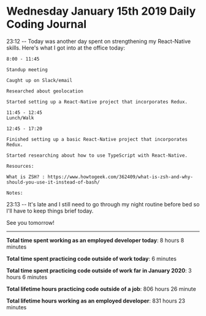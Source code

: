 # Wednesday January 15th 2019 Daily Coding Journal

23:12 -- Today was another day spent on strengthening my React-Native skills. Here's what I got into at the office today:
```
8:00 - 11:45

Standup meeting

Caught up on Slack/email

Researched about geolocation

Started setting up a React-Native project that incorporates Redux.

11:45 - 12:45
Lunch/Walk

12:45 - 17:20

Finished setting up a basic React-Native project that incorporates Redux.

Started researching about how to use TypeScript with React-Native.

Resources:

What is ZSH? : https://www.howtogeek.com/362409/what-is-zsh-and-why-should-you-use-it-instead-of-bash/

Notes:
```
23:13 -- It's late and I still need to go through my night routine before bed so I'll have to keep things brief today.

See you tomorrow!
___
**Total time spent working as an employed developer today**: 8 hours 8 minutes

**Total time spent practicing code outside of work today**: 6 minutes

**Total time spent practicing code outside of work far in January 2020**: 3 hours 6 minutes

**Total lifetime hours practicing code outside of a job**: 806 hours 26 minute

**Total lifetime hours working as an employed developer**: 831 hours 23 minutes